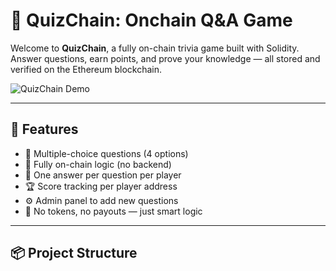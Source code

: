 # 🧠 QuizChain: Onchain Q&A Game        
         
Welcome to **QuizChain**, a fully on-chain trivia game built with Solidity.         
Answer questions, earn points, and prove your knowledge — all stored and verified on the Ethereum blockchain.        
         
![QuizChain Demo](https://media.giphy.com/media/v1.Y2lkPTc5MGI3NjExNjhkNThlYjBkYTRkY2E2ZjRjNzVjMjVjYjc1NzI3ZTY3ZmE1MTkxNCZjdD1n/3o6Zt481isNVuQI1l6/giphy.gif)      
           
---    
    
## 🚀 Features  
  
- 🧩 Multiple-choice questions (4 options)    
- 🔐 Fully on-chain logic (no backend)    
- 🧠 One answer per question per player 
- 🏆 Score tracking per player address   
- ⚙️ Admin panel to add new questions   
- 🤖 No tokens, no payouts — just smart logic
 
---

## 📦 Project Structure

